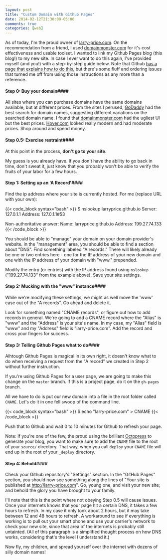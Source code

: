 ```yaml
---
layout: post
title: "Custom Domain with Github Pages"
date: 2014-02-12T21:30:00-05:00
comments: true
categories: [web]
---
```


As of today, I'm the proud owner of [larry-price.com](//larry-price.com). On the recommendation from a friend, I used [domainmonster.com](//domainmonster.com) for it's cost effectiveness and usable toolset. I wanted to link my Github Pages blog (this blog!) to my new site. In case I ever want to do this again, I've provided myself (and you!) with a step-by-step guide below. Note that Github [has a page that explains how to do this](//help.github.com/articles/setting-up-a-custom-domain-with-pages), but there's some fluff and ordering issues that turned me off from using those instructions as any more than a reference.

#### Step 0: Buy your domain####

All sites where you can purchase domains have the same domains available, but at different prices. From the sites I perused, [GoDaddy](//godaddy.com) had the best search for domain names, suggesting different variations on the searched domain name. I found that [domainmonster.com](//domainmonster.com) had the ugliest UI but the best prices. [Hover.com](//hover.com) looked really modern and had moderate prices. Shop around and spend money.

#### Step 0.5: Exercise restraint####

At this point in the process, __don't go to your site__.

My guess is you already have. If you don't have the ability to go back in time, don't sweat it, just know that you probably won't be able to verify the fruits of your labor for a few hours.

#### Step 1: Setting up an 'A Record'####

Find the ip address where your site is currently hosted. For me (replace URL with your own):

{{< code_block syntax="bash" >}}
$ nslookup larryprice.github.io
Server:   127.0.1.1
Address:  127.0.1.1#53

Non-authoritative answer:
Name: larryprice.github.io
Address: 199.27.74.133
{{< /code_block >}}

You should be able to "manage" your domain on your domain provider's website. In the "management" area, you should be able to find a section about "DNS". Find something labeled "A records." There will likely already be one or two entries here - one for the IP address of your new domain and one with the IP address of your domain with "www." prepended.

Modify the entry (or entries) with the IP address found using `nslookup` ("199.27.74.133" from the example above). Save your site settings.

#### Step 2: Mucking with the "www" instance####

While we're modifying these settings, we might as well move the 'www' case out of the "A records". Go ahead and delete it.

Look for something named "CNAME records", or figure out how to add records in general. We're going to add a CNAME record where the "Alias" is "www" and the "Address" is your site's name. In my case, my "Alias" field is "www" and my "Address" field is "larry-price.com". Add the record and cross your fingers for success.

#### Step 3: Telling Github Pages what to do####

Alhtough Github Pages is magical in its own right, it doesn't know what to do when receiving a request from the "A record" we created in Step 2 without further instruction.

If you're using Github Pages for a user page, we are going to make this change on the `master` branch. If this is a project page, do it on the `gh-pages` branch.

All we have to do is put our new domain into a file in the root folder called `CNAME`. Let's do it in one fell swoop of the command line.

{{< code_block syntax="bash" >}}
$ echo "larry-price.com" > CNAME 
{{< /code_block >}}

Push that to Github and wait 0 to 10 minutes for Github to refresh your page.

Note: If you're one of the few, the proud using the brilliant [Octopress](//octopress.org/) to generate your blog, you want to make sure to add the `CNAME` file to the root of your `source/` directory. That way, when you call `deploy` your `CNAME` file will end up in the root of your `_deploy` directory.

#### Step 4: Behold####

Check your Github repository's "Settings" section. In the "GitHub Pages" section, you should now see something along the lines of "Your site is published at http://larry-price.com". Go, young one, and visit your new site; and behold the glory you have brought to your family.

I'll note that this is the point where not obeying Step 0.5 will cause issues. Once your internets knows that your page hit a certain DNS, it takes a few hours to refresh. In my case it only took about 2 hours, but it may take between 12 and 48 hours to refresh. A workaround to see if everything is working is to pull out your smart phone and use your carrier's network to check your new site, since that area of the internets is probably still untainted. (All of this paragraph is a simplified thought process on how DNS works, considering that's the level I understand it.)

Now fly, my children, and spread yourself over the internet with dozens of silly domain names!
